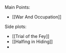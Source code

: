 Main Points:
- [[War And Occupation]]

Side plots:
- [[Trial of the Fey]]
- [[Halfing in Hiding]]
- 